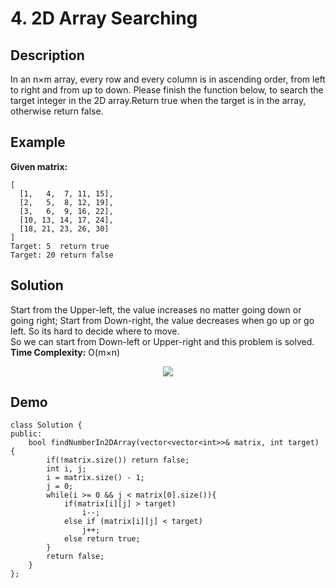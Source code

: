 # 4. 2D Array Searching
## Description  
In an n×m array, every row and every column is in ascending order, from left to right and from up to down. Please finish the function below, to search the target integer in the 2D array.Return true when the target is in the array, otherwise return false. 
## Example
**Given matrix:**    
```
[
  [1,   4,  7, 11, 15],
  [2,   5,  8, 12, 19],
  [3,   6,  9, 16, 22],
  [10, 13, 14, 17, 24],
  [18, 21, 23, 26, 30]
]
Target: 5  return true
Target: 20 return false
```
## Solution  
Start from the Upper-left, the value increases no matter going down or going right; Start from Down-right, the value decreases when go up or go left. So its hard to decide where to move.  
So we can start from Down-left or Upper-right and this problem is solved.  
**Time Complexity:** O(m×n)  

<div align=center><img src="https://github.com/WindsorWZZ/Coding-Interview/blob/master/pic/4.png"></div>  

## Demo  
```
class Solution {
public:
    bool findNumberIn2DArray(vector<vector<int>>& matrix, int target) {
        if(!matrix.size()) return false;
        int i, j;
        i = matrix.size() - 1;
        j = 0;
        while(i >= 0 && j < matrix[0].size()){
            if(matrix[i][j] > target)
                i--;
            else if (matrix[i][j] < target)
                j++;
            else return true;
        }
        return false;
    }
};
```